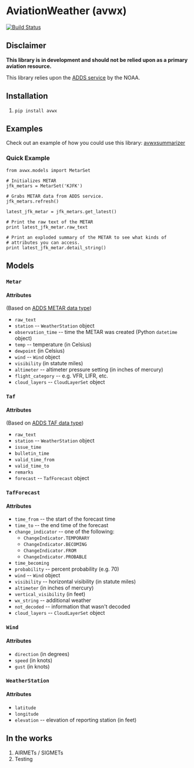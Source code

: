 # AviationWeather (avwx)

[![Build Status](https://travis-ci.org/NicholasMerrill/avwx.svg?branch=master)](https://travis-ci.org/NicholasMerrill/avwx)

## Disclaimer

**This library is in development and should not be relied upon as
a primary aviation resource.**

This library relies upon the
[ADDS service](http://www.aviationweather.gov/adds/) by the NOAA.

## Installation

1. `pip install avwx`

## Examples

Check out an example of how you could use this library:
[avwxsummarizer](https://github.com/NicholasMerrill/avwxsummarizer)

### Quick Example

    from avwx.models import MetarSet

    # Initializes METAR
    jfk_metars = MetarSet('KJFK')

    # Grabs METAR data from ADDS service.
    jfk_metars.refresh()
    
    latest_jfk_metar = jfk_metars.get_latest()

    # Print the raw text of the METAR
    print latest_jfk_metar.raw_text

    # Print an exploded summary of the METAR to see what kinds of
    # attributes you can access.
    print latest_jfk_metar.detail_string()

## Models

### `Metar`

#### Attributes

(Based on [ADDS METAR data type](http://www.aviationweather.gov/dataserver/fields?datatype=metar))

* `raw_text`
* `station` -- `WeatherStation` object
* `observation_time` -- time the METAR was created (Python `datetime` object)
* `temp` -- temperature (in Celsius)
* `dewpoint` (in Celsius)
* `wind` -- `Wind` object
* `visibility` (in statute miles)
* `altimeter` -- altimeter pressure setting (in inches of mercury)
* `flight_category` -- e.g. VFR, LIFR, etc.
* `cloud_layers` -- `CloudLayerSet` object

### `Taf`

#### Attributes

(Based on [ADDS TAF data type](http://www.aviationweather.gov/dataserver/fields?datatype=taf))

* `raw_text`
* `station` -- `WeatherStation` object
* `issue_time`
* `bulletin_time`
* `valid_time_from`
* `valid_time_to`
* `remarks`
* `forecast` -- `TafForecast` object

### `TafForecast`

#### Attributes

* `time_from` -- the start of the forecast time
* `time_to` -- the end time of the forecast
* `change_indicator` -- one of the following:
    * `ChangeIndicator.TEMPORARY`
    * `ChangeIndicator.BECOMING`
    * `ChangeIndicator.FROM`
    * `ChangeIndicator.PROBABLE`
* `time_becoming`
* `probability` -- percent probability (e.g. 70)
* `wind` -- `Wind` object
* `visibility` -- horizontal visibility (in statute miles)
* `altimeter` (in inches of mercury)
* `vertical_visibility` (in feet)
* `wx_string` -- additional weather
* `not_decoded` -- information that wasn't decoded
* `cloud_layers` -- `CloudLayerSet` object

### `Wind`

#### Attributes

* `direction` (in degrees)
* `speed` (in knots)
* `gust` (in knots)


### `WeatherStation`

#### Attributes

* `latitude`
* `longitude`
* `elevation` -- elevation of reporting station (in feet)

## In the works

1. AIRMETs / SIGMETs
2. Testing

